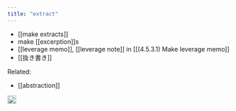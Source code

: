```yaml
---
title: "extract"
---
```


- [[make extracts]]
- make [[excerption]]s
- [[leverage memo]], [[leverage note]] in [[(4.5.3.1) Make leverage memo]]
- [[抜き書き]]

Related:

- [[abstraction]]

<img src='https://scrapbox.io/api/pages/nishio/en/icon' alt='en.icon' height="19.5"/>